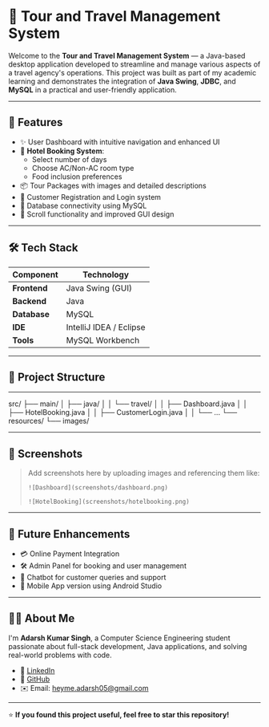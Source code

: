 # 🧳 Tour and Travel Management System

Welcome to the **Tour and Travel Management System** — a Java-based desktop application developed to streamline and manage various aspects of a travel agency's operations. This project was built as part of my academic learning and demonstrates the integration of **Java Swing**, **JDBC**, and **MySQL** in a practical and user-friendly application.

---

## 🚀 Features

- ✨ User Dashboard with intuitive navigation and enhanced UI
- 🏨 **Hotel Booking System**:
  - Select number of days
  - Choose AC/Non-AC room type
  - Food inclusion preferences
- 📦 Tour Packages with images and detailed descriptions
- 👥 Customer Registration and Login system
- 🔌 Database connectivity using MySQL
- 🔄 Scroll functionality and improved GUI design

---

## 🛠️ Tech Stack

| Component     | Technology        |
|---------------|-------------------|
| **Frontend**  | Java Swing (GUI)  |
| **Backend**   | Java              |
| **Database**  | MySQL             |
| **IDE**       | IntelliJ IDEA / Eclipse |
| **Tools**     | MySQL Workbench   |

---

## 📂 Project Structure


---------------------------------------------------------------------------------------------------------------------------------------------------------------------------------------------------------------------


src/
├── main/
│ ├── java/
│ │ └── travel/
│ │ ├── Dashboard.java
│ │ ├── HotelBooking.java
│ │ ├── CustomerLogin.java
│ │ └── ...
└── resources/
└── images/








---

## 📸 Screenshots

> Add screenshots here by uploading images and referencing them like:
> 
> `![Dashboard](screenshots/dashboard.png)`
> 
> `![HotelBooking](screenshots/hotelbooking.png)`

---

## 📌 Future Enhancements

- 💳 Online Payment Integration
- 🛠️ Admin Panel for booking and user management
- 🤖 Chatbot for customer queries and support
- 📱 Mobile App version using Android Studio

---

## 🙋‍♂️ About Me

I'm **Adarsh Kumar Singh**, a Computer Science Engineering student passionate about full-stack development, Java applications, and solving real-world problems with code.

- 🔗 [LinkedIn](https://www.linkedin.com/feed/)
- 🐙 [GitHub](https://github.com/GitadarshSingh)
- ✉️ Email: heyme.adarsh05@gmail.com

---

⭐ **If you found this project useful, feel free to star this repository!**
